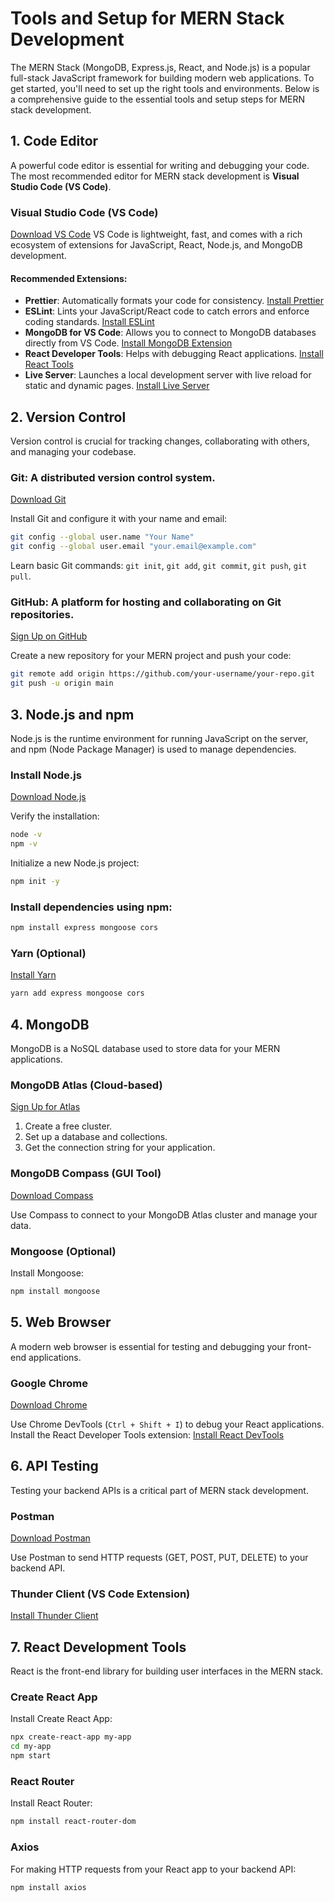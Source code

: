 # Tools and Setup for MERN Stack Development

The MERN Stack (MongoDB, Express.js, React, and Node.js) is a popular full-stack JavaScript framework for building modern web applications. To get started, you'll need to set up the right tools and environments. Below is a comprehensive guide to the essential tools and setup steps for MERN stack development.

## 1. Code Editor
A powerful code editor is essential for writing and debugging your code. The most recommended editor for MERN stack development is **Visual Studio Code (VS Code)**.

### Visual Studio Code (VS Code)
[Download VS Code](https://code.visualstudio.com/)
VS Code is lightweight, fast, and comes with a rich ecosystem of extensions for JavaScript, React, Node.js, and MongoDB development.

#### Recommended Extensions:
- **Prettier**: Automatically formats your code for consistency. [Install Prettier](https://marketplace.visualstudio.com/items?itemName=esbenp.prettier-vscode)
- **ESLint**: Lints your JavaScript/React code to catch errors and enforce coding standards. [Install ESLint](https://marketplace.visualstudio.com/items?itemName=dbaeumer.vscode-eslint)
- **MongoDB for VS Code**: Allows you to connect to MongoDB databases directly from VS Code. [Install MongoDB Extension](https://marketplace.visualstudio.com/items?itemName=mongodb.mongodb-vscode)
- **React Developer Tools**: Helps with debugging React applications. [Install React Tools](https://react.dev/blog/2022/04/01/react-devtools-standalone)
- **Live Server**: Launches a local development server with live reload for static and dynamic pages. [Install Live Server](https://marketplace.visualstudio.com/items?itemName=ritwickdey.LiveServer)

## 2. Version Control
Version control is crucial for tracking changes, collaborating with others, and managing your codebase.

### Git: A distributed version control system.
[Download Git](https://git-scm.com/downloads)

Install Git and configure it with your name and email:

```bash
git config --global user.name "Your Name"
git config --global user.email "your.email@example.com"
```

Learn basic Git commands: `git init`, `git add`, `git commit`, `git push`, `git pull`.

### GitHub: A platform for hosting and collaborating on Git repositories.
[Sign Up on GitHub](https://github.com/)

Create a new repository for your MERN project and push your code:

```bash
git remote add origin https://github.com/your-username/your-repo.git
git push -u origin main
```

## 3. Node.js and npm
Node.js is the runtime environment for running JavaScript on the server, and npm (Node Package Manager) is used to manage dependencies.

### Install Node.js
[Download Node.js](https://nodejs.org/en/download/)

Verify the installation:

```bash
node -v
npm -v
```

Initialize a new Node.js project:

```bash
npm init -y
```

### Install dependencies using npm:

```bash
npm install express mongoose cors
```

### Yarn (Optional)
[Install Yarn](https://yarnpkg.com/)

```bash
yarn add express mongoose cors
```

## 4. MongoDB
MongoDB is a NoSQL database used to store data for your MERN applications.

### MongoDB Atlas (Cloud-based)
[Sign Up for Atlas](https://www.mongodb.com/cloud/atlas)

1. Create a free cluster.
2. Set up a database and collections.
3. Get the connection string for your application.

### MongoDB Compass (GUI Tool)
[Download Compass](https://www.mongodb.com/products/compass)

Use Compass to connect to your MongoDB Atlas cluster and manage your data.

### Mongoose (Optional)
Install Mongoose:

```bash
npm install mongoose
```

## 5. Web Browser
A modern web browser is essential for testing and debugging your front-end applications.

### Google Chrome
[Download Chrome](https://www.google.com/chrome/)

Use Chrome DevTools (`Ctrl + Shift + I`) to debug your React applications.
Install the React Developer Tools extension: [Install React DevTools](https://react.dev/blog/2022/04/01/react-devtools-standalone)

## 6. API Testing
Testing your backend APIs is a critical part of MERN stack development.

### Postman
[Download Postman](https://www.postman.com/downloads/)

Use Postman to send HTTP requests (GET, POST, PUT, DELETE) to your backend API.

### Thunder Client (VS Code Extension)
[Install Thunder Client](https://marketplace.visualstudio.com/items?itemName=rangav.vscode-thunder-client)

## 7. React Development Tools
React is the front-end library for building user interfaces in the MERN stack.

### Create React App
Install Create React App:

```bash
npx create-react-app my-app
cd my-app
npm start
```

### React Router
Install React Router:

```bash
npm install react-router-dom
```

### Axios
For making HTTP requests from your React app to your backend API:

```bash
npm install axios
```
